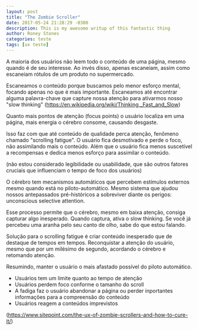 ```yaml
---
layout: post
title: "The Zombie Scroller"
date: 2017-05-24 21:28:29 -0300
description: This is my awesome writup of this fantastic thing
author: Roney Stones
categories: teste
tags: [ux teste]
---
```


A maioria dos usuários não leem todo o conteúdo de uma página, mesmo quando é de seu interesse. Ao invés disso, apenas escaneiam, assim como escaneiam rótulos de um produto no supermercado.

Escaneamos o conteúdo porque buscamos pelo menor esforço mental, focando apenas no que é mais importante. Escaneamos até encontrar alguma palavra-chave que capture nossa atenção para ativarmos nosso "slow thinking" (https://en.wikipedia.org/wiki/Thinking,_Fast_and_Slow)

Quanto mais pontos de atenção (focus points) o usuário localiza em uma página, mais energia o cérebro consome, causando desgaste.

Isso faz com que até conteúdo de qualidade perca atenção, fenômeno chamado "scrolling fatigue". O usuário fica desmotivado e perde o foco, não assimilando mais o conteúdo. Além que o usuário fica menos suscetível a recompensas e dedica menos esforço para assimilar o conteúdo.

(não estou considerado legibilidade ou usabilidade, que são outros fatores cruciais que influenciam o tempo de foco dos usuários)

O cérebro tem mecanismos automáticos que percebem estímulos externos mesmo quando está no piloto-automático. Mesmo sistema que ajudou nossos antepassados pré-históricos a sobreviver diante os perigos: unconscious selective attention.

Esse processo permite que o cérebro, mesmo em baixa atenção, consiga capturar algo inesperado. Quando captura, ativa o slow thinking. Se você já percebeu uma aranha pelo seu canto de olho, sabe do que estou falando.

Solução para o scrolling fatigue é criar conteúdo inesperado que de destaque de tempos em tempos. Reconquistar a atenção do usuário, mesmo que por um milésimo de segundo, acordando o cérebro e retomando atenção.

Resumindo, manter o usuário o mais afastado possível do piloto automático.

  * Usuários tem um limite quanto ao tempo de atenção
  * Usuários perdem foco conforme o tamanho do scroll
  * A fadiga faz o usuário abandonar a página ou perder inportantes informações para a compreensão do conteúdo
  * Usuários reagem a conteúdos imprevistos

  (https://www.sitepoint.com/the-ux-of-zombie-scrollers-and-how-to-cure-it/)
